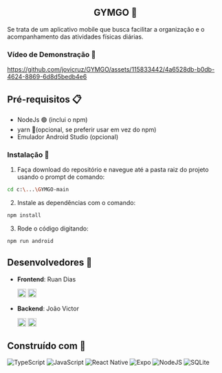 
<center><h2>GYMGO 🎯</h2></center>
Se trata de um aplicativo mobile que busca facilitar a organização e o acompanhamento das atividades físicas diárias.

### Vídeo de Demonstração 🎥




https://github.com/jovicruz/GYMGO/assets/115833442/4a6528db-b0db-4624-8869-6d8d5bedb4e6






## Pré-requisitos 📋
- NodeJs 🟢 (inclui o npm)
- yarn 🧶(opcional, se preferir usar em vez do npm)
- Emulador Android Studio (opcional) 


### Instalação 🚀
1. Faça download do repositório e navegue até a pasta raiz do projeto usando o prompt de comando:
```bash
cd c:\...\GYMGO-main
```

2. Instale as dependências com o comando:
```bash
npm install
```

3. Rode o código digitando:
```bash
npm run android
```

## Desenvolvedores 👥

- **Frontend**: Ruan Dias

  [<img src="https://img.shields.io/badge/Rua--N-white?style=for-the-badge&logo=github&logoSize=auto&labelColor=black&color=black" alt="GitHub" height="20">](https://github.com/Rua-N/)
  [<img src="https://img.shields.io/badge/Rua--N-white?style=for-the-badge&logo=linkedin&logoSize=auto&labelColor=blue&color=blue" alt="GitHub" height="20">](https://www.linkedin.com/in/ruan-dias-845041313)


- **Backend**:  João Victor
  
  [<img src="https://img.shields.io/badge/jovicruz-white?style=for-the-badge&logo=github&logoSize=auto&labelColor=black&color=black" alt="GitHub" height="20">](https://github.com/jovicruz)
 [<img src="https://img.shields.io/badge/João Victor-white?style=for-the-badge&logo=linkedin&logoSize=auto&labelColor=blue&color=blue" alt="GitHub" height="20">](https://www.linkedin.com/in/joviccruz)


## Construído com 🔨

![TypeScript](https://img.shields.io/badge/TypeScript-007ACC?style=for-the-badge&logo=typescript&logoColor=white) ![JavaScript](https://img.shields.io/badge/JavaScript-F7DF1E?style=for-the-badge&logo=javascript&logoColor=black) ![React Native](https://img.shields.io/badge/React_Native-20232A?style=for-the-badge&logo=react&logoColor=61DAFB) ![Expo](https://img.shields.io/badge/expo-black?style=for-the-badge&logo=expo&logoSize=auto&labelColor=black&color=black) ![NodeJS](https://img.shields.io/badge/node.js-6DA55F?style=for-the-badge&logo=node.js&logoColor=white) ![SQLite](https://img.shields.io/badge/SQLite-000?style=for-the-badge&logo=sqlite&logoColor=07405E)
